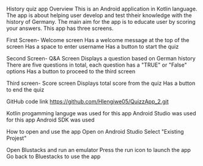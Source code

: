 History quiz app
Overview
This is an Android application in Kotlin language. The app is about helping user develop and test thheir knowledge with the history of Germany. The main aim for the app is to educate user by scoring   
your answers. This app has three screens.

First Screen- Welcome screen
Has a welcome message at the top of the screen
Has a space to enter username
Has a button to start the quiz

Second Screen- Q&A Screen
Displays a question based on German history
There are five questions in total, each question has a "TRUE" or "False" options
Has a button to proceed to the third screen

Third screen- Score screen
Displays total score from the quiz
Has a button to end the quiz

GitHub code link 
https://github.com/Hlengiwe05/QuizzApp_2.git

Kotlin progamming languge was used for this app
Android Studio was used for this app
Android SDK was used

How to open and use the app
Open on Android Studio
Select "Existing Projest"

Open Blustacks and run an emulator
Press the run icon to launch the app
Go back to Bluestacks to use the app
